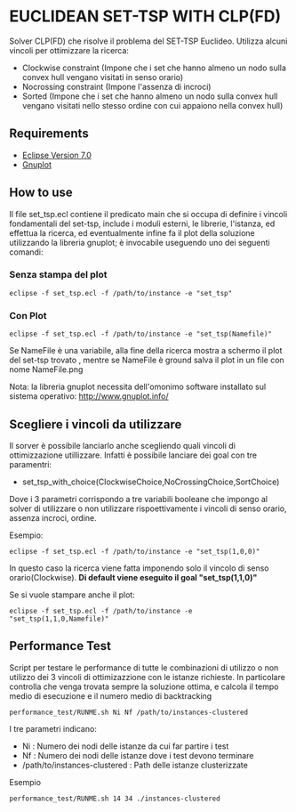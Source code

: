 # EUCLIDEAN SET-TSP WITH CLP(FD)

Solver CLP(FD) che risolve il problema del SET-TSP Euclideo. 
Utilizza alcuni vincoli per ottimizzare la ricerca:

- Clockwise constraint (Impone che i set che hanno almeno un nodo sulla convex hull vengano visitati in senso orario)
- Nocrossing constraint (Impone l'assenza di incroci)
- Sorted (Impone che i set che hanno almeno un nodo sulla convex hull vengano visitati nello stesso ordine con cui appaiono nella convex hull)

## Requirements

- [Eclipse Version 7.0](https://eclipseclp.org/download.html)
- [Gnuplot](http://www.gnuplot.info/)

## How to use

Il file set_tsp.ecl contiene il predicato main che si occupa di definire i vincoli fondamentali del set-tsp, include i moduli esterni, le librerie, l'istanza, ed effettua la ricerca, ed eventualmente infine fa il plot della soluzione utilizzando la  libreria gnuplot; è invocabile useguendo uno dei seguenti comandi:

### Senza stampa del plot

  ```console
  eclipse -f set_tsp.ecl -f /path/to/instance -e "set_tsp" 
  ```

### Con Plot
  
  ```console
  eclipse -f set_tsp.ecl -f /path/to/instance -e "set_tsp(Namefile)" 
  ```

Se NameFile è una variabile, alla fine della ricerca  mostra a schermo il plot del set-tsp trovato , mentre se NameFile è ground salva il plot in un file con nome NameFile.png

Nota: la libreria gnuplot necessita dell'omonimo software installato sul sistema operativo: <http://www.gnuplot.info/>

## Scegliere i vincoli da utilizzare

Il sorver è possibile lanciarlo anche scegliendo quali vincoli di ottimizzazione utillizzare.
Infatti è possibile lanciare dei goal con tre paramentri:

- set_tsp_with_choice(ClockwiseChoice,NoCrossingChoice,SortChoice)

Dove i 3 parametri corrispondo a tre variabili booleane che impongo al solver di utilizzare o non utilizzare rispoettivamente i vincoli di senso orario, assenza incroci, ordine.

Esempio:

```console
eclipse -f set_tsp.ecl -f /path/to/instance -e "set_tsp(1,0,0)"
```

In questo caso la ricerca viene fatta imponendo solo il vincolo di senso orario(Clockwise).
**Di default viene eseguito il goal "set_tsp(1,1,0)"**

Se si vuole stampare anche il plot:

```console
eclipse -f set_tsp.ecl -f /path/to/instance -e "set_tsp(1,1,0,Namefile)"
```

## Performance Test

Script per testare le performance di tutte le combinazioni di utilizzo o non utilizzo dei 3 vincoli di ottimizazzione con le istanze richieste. In particolare controlla che venga trovata sempre la soluzione ottima, e calcola il tempo medio di esecuzione e il numero medio di backtracking

```console
performance_test/RUNME.sh Ni Nf /path/to/instances-clustered
```

I tre parametri indicano:

- Ni : Numero dei nodi delle istanze da cui far partire i test
- Nf : Numero dei nodi delle istanze dove i test devono terminare
- /path/to/instances-clustered : Path delle istanze clusterizzate

Esempio

```console
performance_test/RUNME.sh 14 34 ./instances-clustered
```
